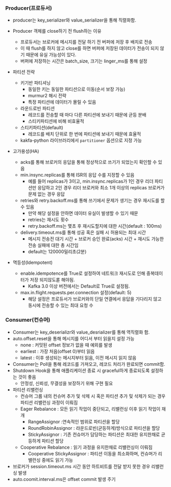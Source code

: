 ### Producer(프로듀서)
- producer는 key_serializer와 value_serializer을 통해 직렬화함.
- Producer 객체를 close하기 전 flush하는 이유
  - 프로듀서는 브로커에 메시지를 전달 하기 전 버퍼에 저장 후 배치로 전송
  - 이 때 flush를 하지 않고 close를 하면 버퍼에 저장된 데이터가 전송이 되지 않기 때문에 유실 가능성이 있다.
  - 버퍼에 저장하는 시간은 batch_size, 크기는 linger_ms를 통해 설정
- 파티션 전략
  - 키기반 파티셔닝
    - 동일한 키는 동일한 파티션으로 이동(순서 보장 가능)
    - murmur2 해시 전략
    - 특정 파티션에 데이터가 몰릴 수 있음
  - 라운드로빈 파티션
    - 레코드를 전송할 때 마다 다른 파티션에 보내기 때문에 균등 분배
    - 스티키파티션에 비해 비효율적
  - 스티키파티션(default)
    - 레코드를 배치 단위로 한 번에 파티션에 보내기 때문에 효율적
  - kakfa-python 라이브러리에서 `partitioner` 옵션으로 지정 가능
- 고가용성(HA)
  - acks를 통해 브로커의 응답을 통해 정상적으로 쓰기가 되었는지 확인할 수 있음
  - min.insync.replicas를 통해 ISR의 응답 수를 지정할 수 있음
    - 예를 들어 replicas가 3이고, min.insync.replicas가 1인 경우 리더 파티션만 응답하고 2인 경우 리더 브로커와 최소 1개 이상의 replicas 브로커가 문제 없는 경우 응답
  - retries와 retry.backoff.ms를 통해 쓰기에서 문제가 생기는 경우 재시도를 할 수 있음
    - 만약 해당 설정을 안하면 데이터 유실이 발생할 수 있기 때문
    - retries는 재시도 횟수
    - retry.backoff.ms는 몇초 후 재시도할지에 대한 시간(default : 100ms)
  - delivery.timeout.ms를 통해 성공 혹은 실패 시 허용되는 최대 시간
    - 메시지 전송전 대기 시간 + 브로커 승인 완료(acks) 시간 + 재시도 가능한 전송 실패에 대한 총 시간임
    - default는 120000밀리초(2분)
   
- 멱등성(Idempotent)
  - enable.idempotence를 True로 설정하여 네트워크 재시도로 인해 중복데이터가 저장 되지않도롣 해야됨.
    - Kafka 3.0 이상 버전에서는 Default로 True로 설정됨.
  - max.in.flight.requests.per.connection 설정(default: 5)
    - 해당 설정은 프로듀서가 브로커와의 단일 연결에서 응답을 기다리지 않고 동시에 전송할 수 있는 최대 요청 수
  
### Consumer(컨슈머)
- Consumer는 key_deserializr와 value_desrializer를 통해 역직렬화 함.
- auto.offset.reset을 통해 메시지를 어디서 부터 읽을지 설정 가능
  - none : 커밋된 offset 정보가 없을 때 예외를 발생
  - earliest : 가장 처음(offset 0)부터 읽음
  - latest : 이후 생성되는 메시지부터 읽음, 이전 메시지 읽지 않음
- Consumer는 Poll을 통해 레코드를 가져오고, 레코드 처리가 완료되면 commit함.  
- Shutdown Hook을 통해 애플리케이션 종료 시 graceful하게 종료되도록 설정하는 것이 좋음
  - 안정성, 신뢰성, 무결성을 보장하기 위해 구현 필요
- 파티션 리밸런싱
  - 컨슈머 그룹 내의 컨슈머 추가 및 삭제 시 혹은 파티션 추가 및 삭제가 되는 경우 파티션 리밸런싱 과정이 이뤄짐
  - Eager Rebalance : 모든 읽기 작업이 중단되고, 리밸런싱 이후 읽기 작업이 재개
    - RangeAssignor :연속적인 범위로 파티션을 할당
    - RoundRobinAssignor : 라운드로빈(균등하게)방식으로 파티션을 할당
    - StickyAssignor : 기존 컨슈머가 담당하는 파티션은 최대한 유지한채로 균등하게 파티션 할당
  - Cooperative Rebalance : 읽기 과정을 유지한채로 리밸런싱이 이뤄짐
    - Cooperative StickyAssignor : 파티션 이동을 최소화하며, 컨슈머가 리밸런싱 중에도 읽기 가능
- 브로커가 session.timeout.ms 시간 동안 하트비트를 전달 받지 못한 경우 리밸런싱 발생
- auto.coomit.interval.ms은 offset commit 발생 주기